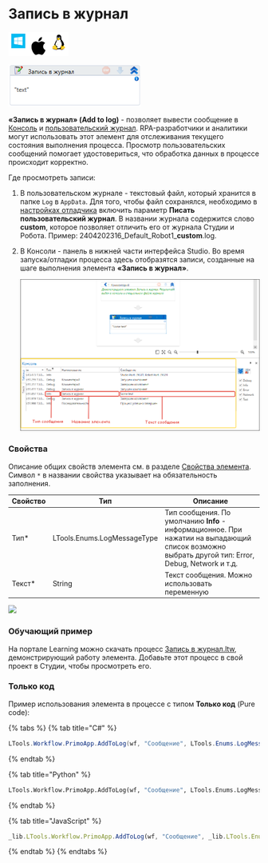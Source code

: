 # Запись в журнал

![](<../../../.gitbook/assets/image (100) (1) (1) (1) (1) (1) (1) (1) (2) (198).png>)

![](<../../../.gitbook/assets/image (337).png>)

**«Запись в журнал» (Add to log)** - позволяет вывести сообщение в [Консоль](https://docs.primo-rpa.ru/primo-rpa/primo-studio/process/debug#konsol) и [пользовательский журнал](https://docs.primo-rpa.ru/primo-rpa/primo-studio/process/log). RPA-разработчики и аналитики могут использовать этот элемент для отслеживания текущего состояния выполнения процесса. Просмотр пользовательских сообщений помогает удостовериться, что обработка данных в процессе происходит корректно. 

Где просмотреть записи:
1. В пользовательском журнале - текстовый файл, который хранится в папке `Log` в `AppData`. Для того, чтобы файл сохранялся, необходимо в [настройках отладчика](https://docs.primo-rpa.ru/primo-rpa/primo-studio/settings#otladchik) включить параметр **Писать пользовательский журнал**. В названии журнала содержится слово **custom**, которое позволяет отличить его от журнала Студии и Робота. Пример: 2404202316_Default_Robot1_**custom**.log. 
2. В Консоли - панель в нижней части интерфейса Studio. Во время запуска/отладки процесса здесь отобразятся записи, созданные на шаге выполнения элемента **«Запись в журнал»**.

   ![](<../../../.gitbook/assets/add-to-log-console.png>)


### Свойства
Описание общих свойств элемента см. в разделе [Свойства элемента](https://docs.primo-rpa.ru/primo-rpa/primo-studio/process/elements#svoistva-elementa).\
Символ `*` в названии свойства указывает на обязательность заполнения.

| Свойство | Тип                         | Описание        |
| -------- | --------------------------- | --------------- |
| Тип\*    | LTools.Enums.LogMessageType | Тип сообщения. По умолчанию **Info** - информационное. При нажатии на выпадающий список возможно выбрать другой тип: Error, Debug, Network и т.д. |
| Текст\*  | String                      | Текст сообщения. Можно использовать переменную |

![](<../../../.gitbook/assets/>)


### Обучающий пример

На портале Learning можно скачать процесс [Запись в журнал.ltw](https://github.com/PrimoRPA/Learning/blob/master/StudioActivities/Ru/%D0%94%D0%B8%D0%B0%D0%BB%D0%BE%D0%B3%D0%B8/%D0%97%D0%B0%D0%BF%D0%B8%D1%81%D1%8C%20%D0%B2%20%D0%B6%D1%83%D1%80%D0%BD%D0%B0%D0%BB.ltw), демонстрирующий работу элемента. Добавьте этот процесс в свой проект в Студии, чтобы просмотреть его.


### Только код
Пример использования элемента в процессе с типом **Только код** (Pure code):

{% tabs %}
{% tab title="C#" %}
```csharp
LTools.Workflow.PrimoApp.AddToLog(wf, "Сообщение", LTools.Enums.LogMessageType.Info);
```
{% endtab %}

{% tab title="Python" %}
```python
LTools.Workflow.PrimoApp.AddToLog(wf, "Сообщение", LTools.Enums.LogMessageType.Info)
```
{% endtab %}

{% tab title="JavaScript" %}
```javascript
_lib.LTools.Workflow.PrimoApp.AddToLog(wf, "Сообщение", _lib.LTools.Enums.LogMessageType.Info);
```
{% endtab %}
{% endtabs %}
